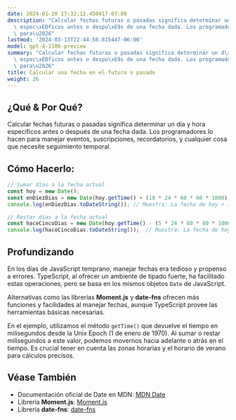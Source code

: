 ```yaml
---
date: 2024-01-20 17:32:12.450417-07:00
description: "Calcular fechas futuras o pasadas significa determinar un d\xEDa y hora\
  \ espec\xEDficos antes o despu\xE9s de una fecha dada. Los programadores lo hacen\
  \ para\u2026"
lastmod: '2024-03-13T22:44:58.815447-06:00'
model: gpt-4-1106-preview
summary: "Calcular fechas futuras o pasadas significa determinar un d\xEDa y hora\
  \ espec\xEDficos antes o despu\xE9s de una fecha dada. Los programadores lo hacen\
  \ para\u2026"
title: Calcular una fecha en el futuro o pasado
weight: 26
---
```


## ¿Qué & Por Qué?
Calcular fechas futuras o pasadas significa determinar un día y hora específicos antes o después de una fecha dada. Los programadores lo hacen para manejar eventos, suscripciones, recordatorios, y cualquier cosa que necesite seguimiento temporal.

## Cómo Hacerlo:
```TypeScript
// Sumar días a la fecha actual
const hoy = new Date();
const enDiezDias = new Date(hoy.getTime() + (10 * 24 * 60 * 60 * 1000));
console.log(enDiezDias.toDateString()); // Muestra: La fecha de hoy + 10 días

// Restar días a la fecha actual
const haceCincoDias = new Date(hoy.getTime() - (5 * 24 * 60 * 60 * 1000));
console.log(haceCincoDias.toDateString());  // Muestra: La fecha de hoy - 5 días
```

## Profundizando
En los días de JavaScript temprano, manejar fechas era tedioso y propenso a errores. TypeScript, al ofrecer un ambiente de tipado fuerte, ha facilitado estas operaciones, pero se basa en los mismos objetos `Date` de JavaScript.

Alternativas como las librerías **Moment.js** y **date-fns** ofrecen más funciones y facilidades al manejar fechas, aunque TypeScript provee las herramientas básicas necesarias.

En el ejemplo, utilizamos el método `getTime()` que devuelve el tiempo en milisegundos desde la Unix Epoch (1 de enero de 1970). Al sumar o restar milisegundos a este valor, podemos movernos hacia adelante o atrás en el tiempo. Es crucial tener en cuenta las zonas horarias y el horario de verano para cálculos precisos.

## Véase También
- Documentación oficial de Date en MDN: [MDN Date](https://developer.mozilla.org/es/docs/Web/JavaScript/Reference/Global_Objects/Date)
- Librería **Moment.js**: [Moment.js](https://momentjs.com/)
- Librería **date-fns**: [date-fns](https://date-fns.org/)
